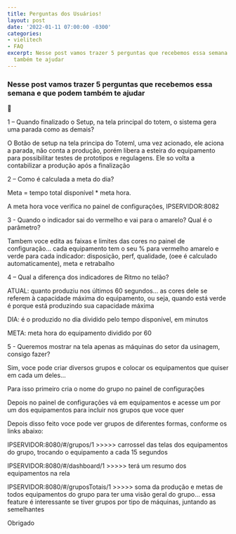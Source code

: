 ```yaml
---
title: Perguntas dos Usuários!
layout: post
date: '2022-01-11 07:00:00 -0300'
categories:
- vielitech
- FAQ 
excerpt: Nesse post vamos trazer 5 perguntas que recebemos essa semana e que podem
  também te ajudar
---
```


### Nesse post vamos trazer 5 perguntas que recebemos essa semana e que podem também te ajudar

🧐

1 – Quando finalizado o Setup, na tela principal do totem,  o sistema gera uma parada como as demais?

O Botão de setup na tela principa do Toteml, uma vez acionado, ele aciona a parada, não conta a produção, porém libera a esteira do equipamento para possibilitar testes de prototipos e regulagens. Ele so volta a contabilizar a produção após a finalização

2 – Como é calculada a meta do dia?

Meta = tempo total disponível * meta hora. 

A meta hora voce verifica no painel de configurações,  IPSERVIDOR:8082

3  - Quando o indicador sai do vermelho e vai para o amarelo? Qual é o parâmetro?

Tambem voce edita as faixas e limites das cores no painel de configuração… cada equipamento tem o seu % para vermelho amarelo e verde para cada indicador: disposição, perf, qualidade,  (oee é calculado automaticamente), meta e retrabalho

4 – Qual a diferença dos indicadores de Ritmo no telão?

ATUAL: quanto produziu nos últimos 60 segundos… as cores dele se referem à capacidade máxima do  equipamento, ou seja, quando está verde é porque está produzindo sua capacidade máxima

DIA: é o produzido no dia dividido pelo tempo disponível, em minutos

META: meta hora do equipamento dividido por 60

5 - Queremos mostrar na tela apenas as máquinas do setor da usinagem, consigo fazer?

Sim, voce pode criar diversos grupos e colocar os equipamentos que quiser em cada um deles…

Para isso primeiro cria o nome do grupo no painel de configurações

Depois no painel de configurações vá em equipamentos e acesse um por um dos equipamentos para incluir nos grupos que voce quer

Depois disso feito voce pode ver grupos de diferentes formas, conforme os links abaixo:

IPSERVIDOR:8080/#/grupos/1   >>>>> carrossel das telas dos equipamentos do grupo, trocando o equipamento a cada 15 segundos

IPSERVIDOR:8080/#/dashboard/1   >>>>> terá um resumo dos equipamentos na rela

IPSERVIDOR:8080/#/gruposTotais/1   >>>>> soma da produção e metas de todos equipamentos do grupo para ter uma visão geral do grupo… essa feature é interessante se tiver grupos por tipo de máquinas, juntando as semelhantes

 

Obrigado
